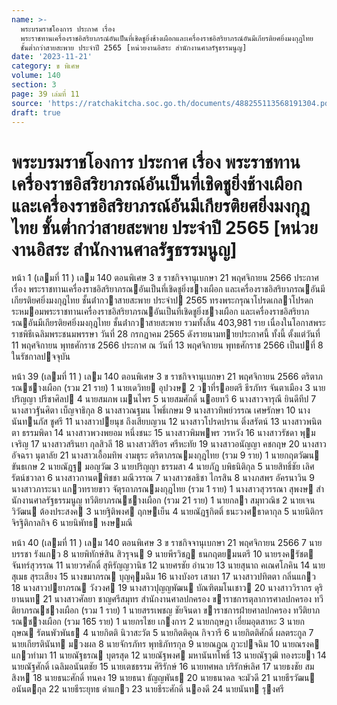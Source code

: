 ```yaml
---
name: >-
  พระบรมราชโองการ ประกาศ เรื่อง
  พระราชทานเครื่องราชอิสริยาภรณ์อันเป็นที่เชิดชูยิ่งช้างเผือกและเครื่องราชอิสริยาภรณ์อันมีเกียรติยศยิ่งมงกุฎไทย
  ชั้นต่ำกว่าสายสะพาย ประจำปี 2565 [หน่วยงานอิสระ สำนักงานศาลรัฐธรรมนูญ]
date: '2023-11-21'
category: ข พิเศษ
volume: 140
section: 3
page: 39 เล่มที่ 11
source: 'https://ratchakitcha.soc.go.th/documents/488255113568191304.pdf'
draft: true
---
```


# พระบรมราชโองการ ประกาศ เรื่อง พระราชทานเครื่องราชอิสริยาภรณ์อันเป็นที่เชิดชูยิ่งช้างเผือกและเครื่องราชอิสริยาภรณ์อันมีเกียรติยศยิ่งมงกุฎไทย ชั้นต่ำกว่าสายสะพาย ประจำปี 2565 [หน่วยงานอิสระ สำนักงานศาลรัฐธรรมนูญ]

หน้า 1 (เลมที่ 11 ) เลม 140 ตอนพิเศษ 3 ข ราชกิจจานุเบกษา 21 พฤศจิกายน 2566 ประกาศ เรื่อง พระราชทานเครื่องราชอิสริยาภรณอันเป็นที่เชิดชูยิ่งชางเผือก และเครื่องราชอิสริยาภรณอันมีเกียรติยศยิ่งมงกุฎไทย ชั้นต่ํากวาสายสะพาย ประจําป 2565 ทรงพระกรุณาโปรดเกลาโปรดกระหมอมพระราชทานเครื่องราชอิสริยาภรณอันเป็นที่เชิดชูยิ่งชางเผือก และเครื่องราชอิสริยาภรณอันมีเกียรติยศยิ่งมงกุฎไทย ชั้นต่ํากวาสายสะพาย รวมทั้งสิ้น 403,981 ราย เนื่องในโอกาสพระราชพิธีเฉลิมพระชนมพรรษา วันที่ 28 กรกฎาคม 2565 ดังรายนามทายประกาศนี้ ทั้งนี้ ตั้งแต่วันที่ 11 พฤศจิกายน พุทธศักราช 2566 ประกาศ ณ วันที่ 13 พฤศจิกายน พุทธศักราช 2566 เป็นปที่ 8 ในรัชกาลปจจุบัน

หน้า 39 (เลมที่ 11 ) เลม 140 ตอนพิเศษ 3 ข ราชกิจจานุเบกษา 21 พฤศจิกายน 2566 ตริตาภรณชางเผือก (รวม 21 ราย) 1 นายเดวิทย อุปวงษ 2 วาที่รอยตรี ธีรภัทร จันตาเมือง 3 นายปริญญา ปรีชาศิลป 4 นายสมภพ เมนไพร 5 นายสมศักดิ์ นอยทวี 6 นางสาวจารุณี ยินดีทีป 7 นางสาวฐันศิตา เบ็ญจาธิกุล 8 นางสาวณฐมน โพธิ์เกษม 9 นางสาวทิพย์วรรณ เศษรักษา 10 นางนันทนภัส ชูศรี 11 นางสาวปยนุช ถึงเสียบญวน 12 นางสาวโปรดปราน ติ่งสรัตน์ 13 นางสาวพนิตตา ธรรมพิดา 14 นางสาวพวงพยอม หนึ่งชนะ 15 นางสาวพิมพพร วรหวัง 16 นางสาวรัชดา พุมเจริญ 17 นางสาวสรินยา กุลสิวลี 18 นางสาวสิริอร ศรีหะทัย 19 นางสาวอนัญญา คชกฤษ 20 นางสาวอัจฉรา นุตาลัย 21 นางสาวเอื้อมทิพ งามธุระ ตริตาภรณมงกุฎไทย (รวม 9 ราย) 1 นายกฤตวัฒน ขันธเกษ 2 นายณัฎฐ มอญวัฒ 3 นายปริญญา ธรรมสา 4 นายภัฏ บพิธนิติกุล 5 นายสิทธิ์ชัย เลิศรัตน์ชวาลา 6 นางสาวกานตพิชชา มณีวรรณ 7 นางสาวชลธิชา ไกรสิน 8 นางภสพร อัครนาวิน 9 นางสาวภาระนา แกวทรายขาว จัตุรถาภรณมงกุฎไทย (รวม 1 ราย) 1 นางสาวสุวรรณา สุพงษ สํานักงานศาลรัฐธรรมนูญ ทวีติยาภรณชางเผือก (รวม 21 ราย) 1 นายกลา สมุทวณิช 2 นายเจนวิวัฒน ต้องประสงค 3 นายฐิติพงศ ฤกษเย็น 4 นายณัฏฐกิตติ์ ธนะวงศธาดากุล 5 นายนิติกร จิรฐิติกาลกิจ 6 นายนิพัทธ หงษมณี

หน้า 40 (เลมที่ 11 ) เลม 140 ตอนพิเศษ 3 ข ราชกิจจานุเบกษา 21 พฤศจิกายน 2566 7 นายบรรชา รังแกว 8 นายพิทักษ์สิน สิวรุจน 9 นายพีรวิชฎ ธนกฤตยมนตรี 10 นายรงครัชต จันทร์สุวรรณ 11 นายวรศักดิ์ สุหิรัญญวานิช 12 นายศรชัย อํานวย 13 นายสุนาถ คเณศโภคิน 14 นายสุเมธ สุระเสียง 15 นางขมาภรณ บุญคุมฉิม 16 นางบังอร เสาผา 17 นางสาวปทิตตา กลิ่นแกว 18 นางสาวปยาภรณ วังวงศ 19 นางสาวปุญญพัฒน บัณฑิตมโนเชาว 20 นางสาววิรากร ดุริยานนท 21 นางสาวศัลยา ชาญศรีสมุทร สํานักงานศาลปกครอง ขาราชการตุลาการศาลปกครอง ทวีติยาภรณชางเผือก (รวม 1 ราย) 1 นายสรรเพชญ ชัยจินดา ขาราชการฝ่ายศาลปกครอง ทวีติยาภรณชางเผือก (รวม 165 ราย) 1 นายกรไชย เกงการ 2 นายกฤษฎา เอี่ยมอุตสาหะ 3 นายกฤษณ รัตนพัวพันธ 4 นายกิตติ นิวาสะวัต 5 นายกิตติคุณ กิจวารี 6 นายกิตติศักดิ์ ผลตระกูล 7 นายเกียรตินันท มวงผล 8 นายจักรภัทร พุทธิภัทรกุล 9 นายณฎณ ภูวะปจฉิม 10 นายณรงค แกวทํามา 11 นายณัฐธรณ บุตรสุด 12 นายณัฐพงศ มหานันทโพธิ์ 13 นายณัฐวุฒิ ทองระยา 14 นายณัฐศักดิ์ เฉลิมอนันตชัย 15 นายเตชธรรม ศิริรักษ์ 16 นายทศพล บริรักษ์เลิศ 17 นายธงชัย สมสิงห 18 นายธนะศักดิ์ ทนคง 19 นายธนา ธัญญพันธ 20 นายธนาดล จะมัวดี 21 นายธีรวัฒน อนันตกุล 22 นายธีระยุทธ ดําแกว 23 นายธีระศักดิ์ นองดี 24 นายนันท รุงศรี
